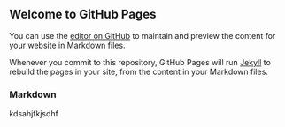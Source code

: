 ## Welcome to GitHub Pages

You can use the [editor on GitHub](https://github.com/KrystianFH/reading-notes/edit/master/README.md) to maintain and preview the content for your website in Markdown files.

Whenever you commit to this repository, GitHub Pages will run [Jekyll](https://jekyllrb.com/) to rebuild the pages in your site, from the content in your Markdown files.

### Markdown

kdsahjfkjsdhf
